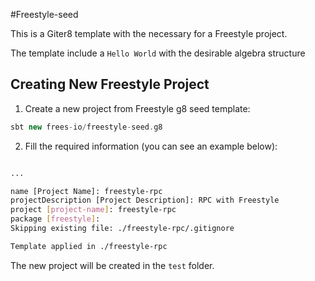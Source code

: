 #Freestyle-seed

This is a Giter8 template with the necessary for a Freestyle project.

The template include a `Hello World` with the desirable algebra structure 

## Creating New Freestyle Project

1. Create a new project from Freestyle g8 seed template:

```scala
sbt new frees-io/freestyle-seed.g8
```

2. Fill the required information (you can see an example below):

```bash

...

name [Project Name]: freestyle-rpc
projectDescription [Project Description]: RPC with Freestyle
project [project-name]: freestyle-rpc
package [freestyle]:
Skipping existing file: ./freestyle-rpc/.gitignore

Template applied in ./freestyle-rpc
```

The new project will be created in the `test` folder.
